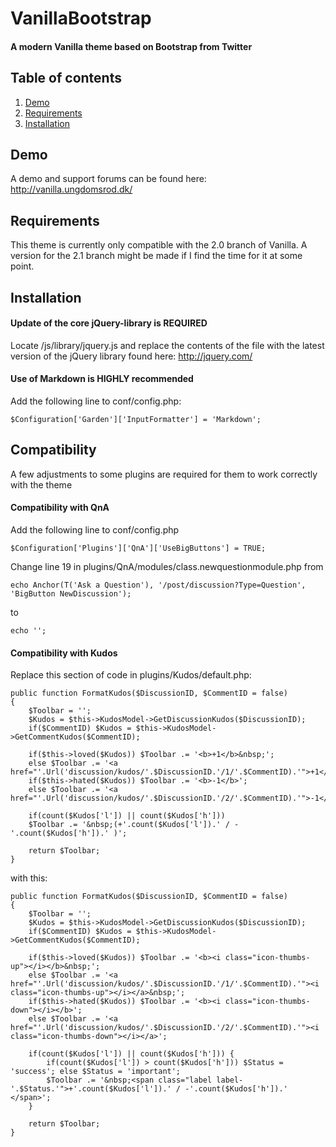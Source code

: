 VanillaBootstrap
================

#### A modern Vanilla theme based on Bootstrap from Twitter

Table of contents
-----------------

   1. [Demo](#demo)
   2. [Requirements](#requirements)
   3. [Installation](#installation)


Demo
----

A demo and support forums can be found here: http://vanilla.ungdomsrod.dk/


Requirements
------------

This theme is currently only compatible with the 2.0 branch of Vanilla. A version for the 2.1 branch might be made if I find the time for it at some point.


Installation
------------

#### Update of the core jQuery-library is REQUIRED

Locate /js/library/jquery.js and replace the contents of the file with the latest version of the jQuery library found here: http://jquery.com/

#### Use of Markdown is HIGHLY recommended

Add the following line to conf/config.php:
	
	$Configuration['Garden']['InputFormatter'] = 'Markdown';
	

Compatibility
-------------

A few adjustments to some plugins are required for them to work correctly with the theme


#### Compatibility with QnA

Add the following line to conf/config.php
	
	$Configuration['Plugins']['QnA']['UseBigButtons'] = TRUE;

Change line 19 in plugins/QnA/modules/class.newquestionmodule.php from
	
	echo Anchor(T('Ask a Question'), '/post/discussion?Type=Question', 'BigButton NewDiscussion');
	
to

	echo '';

	
#### Compatibility with Kudos

Replace this section of code in plugins/Kudos/default.php:

	public function FormatKudos($DiscussionID, $CommentID = false)
	{
		$Toolbar = '';
		$Kudos = $this->KudosModel->GetDiscussionKudos($DiscussionID);
		if($CommentID) $Kudos = $this->KudosModel->GetCommentKudos($CommentID);
  	
		if($this->loved($Kudos)) $Toolbar .= '<b>+1</b>&nbsp;';
		else $Toolbar .= '<a href="'.Url('discussion/kudos/'.$DiscussionID.'/1/'.$CommentID).'">+1</a>&nbsp;';
		if($this->hated($Kudos)) $Toolbar .= '<b>-1</b>';
		else $Toolbar .= '<a href="'.Url('discussion/kudos/'.$DiscussionID.'/2/'.$CommentID).'">-1</a>';
  	
		if(count($Kudos['l']) || count($Kudos['h']))
		$Toolbar .= '&nbsp;(+'.count($Kudos['l']).' / -'.count($Kudos['h']).' )';

		return $Toolbar;
	}

with this:

	public function FormatKudos($DiscussionID, $CommentID = false)
	{
		$Toolbar = '';
		$Kudos = $this->KudosModel->GetDiscussionKudos($DiscussionID);
		if($CommentID) $Kudos = $this->KudosModel->GetCommentKudos($CommentID);
  	
		if($this->loved($Kudos)) $Toolbar .= '<b><i class="icon-thumbs-up"></i></b>&nbsp;';
		else $Toolbar .= '<a href="'.Url('discussion/kudos/'.$DiscussionID.'/1/'.$CommentID).'"><i class="icon-thumbs-up"></i></a>&nbsp;';
		if($this->hated($Kudos)) $Toolbar .= '<b><i class="icon-thumbs-down"></i></b>';
		else $Toolbar .= '<a href="'.Url('discussion/kudos/'.$DiscussionID.'/2/'.$CommentID).'"><i class="icon-thumbs-down"></i></a>';
  	
		if(count($Kudos['l']) || count($Kudos['h'])) {
			if(count($Kudos['l']) > count($Kudos['h'])) $Status = 'success'; else $Status = 'important';
			$Toolbar .= '&nbsp;<span class="label label-'.$Status.'">+'.count($Kudos['l']).' / -'.count($Kudos['h']).' </span>';
		}

		return $Toolbar;
	}